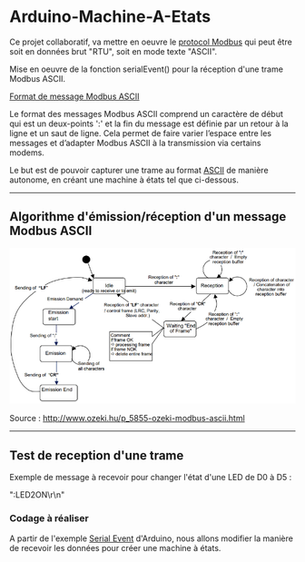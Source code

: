 # Arduino-Machine-A-Etats

Ce projet collaboratif, va mettre en oeuvre le [protocol Modbus](https://www.modbustools.com/modbus.html) qui peut être soit en données brut "RTU", soit en mode texte "ASCII".

Mise en oeuvre de la fonction serialEvent() pour la réception d'une trame Modbus ASCII.

[Format de message Modbus ASCII](https://www.virtual-serial-port.org/fr/articles/modbus-ascii-guide/)

Le format des messages Modbus ASCII comprend un caractère de début qui est un deux-points ':' et la fin du message est définie par un retour à la ligne et un saut de ligne. Cela permet de faire varier l’espace entre les messages et d’adapter Modbus ASCII à la transmission via certains modems.

Le but est de pouvoir capturer une trame au format [ASCII](https://en.wikipedia.org/wiki/ASCII) de manière autonome, en créant une machine à états tel que ci-dessous.

---

## Algorithme d'émission/réception d'un message Modbus ASCII

![modbus-ascii-fsm-message](Images/modbus-ascii-fsm-message.png)

Source : <http://www.ozeki.hu/p_5855-ozeki-modbus-ascii.html>

---

## Test de reception d'une trame

Exemple de message à recevoir pour changer l'état d'une LED de D0 à D5 :

":LED2ON\r\n"

### Codage à réaliser

A partir de l'exemple [Serial Event](https://www.arduino.cc/en/Tutorial/BuiltInExamples/SerialEvent) d'Arduino, nous allons modifier la manière de recevoir les données pour créer une machine à états.

